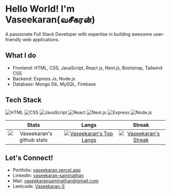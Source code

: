 # Hello World! I'm Vaseekaran(வசீகரன்)

A passionate Full Stack Developer with expertise in building awesome user-friendly web applications.

## What I do

- Frontend: HTML, CSS, JavaScript, React js, Next.js, Bootstrap, Tailwind CSS
- Backend: Express Js, Node.js
- Database: Mongo Db, MySQL, Firebase
  
## Tech Stack

![HTML](https://img.shields.io/badge/-HTML-333333?style=flat&logo=html5)
![CSS](https://img.shields.io/badge/-CSS-333333?style=flat&logo=css3)
![JavaScript](https://img.shields.io/badge/-JavaScript-333333?style=flat&logo=javascript)
![React](https://img.shields.io/badge/-React-333333?style=flat&logo=react)
![Next.js](https://img.shields.io/badge/-Next.js-333333?style=flat&logo=next.js)
![Express](https://img.shields.io/badge/-Express-333333?style=flat&logo=express)
![Node.js](https://img.shields.io/badge/-Node.js-333333?style=flat&logo=node.js)


|  Stats      | Langs           | Streak  |
|:-------------:|:-------------:|:-----:|
| ![Vaseekaran's github stats](https://github-readme-stats.vercel.app/api?username=Vaseekaran-S&show_icons=true&title_color=74ff0a&icon_color=74ff0a&text_color=9f9f9f&bg_color=2D2D2D) | [![Vaseekaran's Top Langs](https://github-readme-stats.vercel.app/api/top-langs/?username=Vaseekaran-S&layout=compact&title_color=74ff0a&icon_color=74ff0a&text_color=9f9f9f&bg_color=2D2D2D)](https://github.com/Vaseekaran-S?tab=repositories) | [![Vaseekaran's Streak](https://github-readme-streak-stats.herokuapp.com?user=Vaseekaran-S&theme=dark&date_format=M%20j%5B%2C%20Y%5D&ring=74FF0A&background=2D2D2D&currStreakLabel=74FF0A&fire=74FF0A&sideLabels=74FF0A)](https://git.io/streak-stats) |

## Let's Connect!

- Portfolio: [vaseekaran.vercel.app](https://vaseekaran.vercel.app/)
- LinkedIn: [vaseekaran-saminathan](https://www.linkedin.com/in/vaseekaran-saminathan/)
- Mail: [vaseekaransaminathan@gmail.com](mailto:vaseekaransaminathan@gmail.com)
- Leetcode: [Vaseekaran-S](https://leetcode.com/Vaseekaran-S/)

